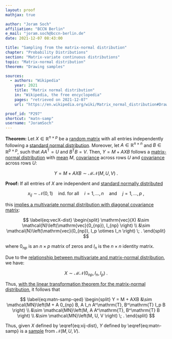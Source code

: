 ```yaml
---
layout: proof
mathjax: true

author: "Joram Soch"
affiliation: "BCCN Berlin"
e_mail: "joram.soch@bccn-berlin.de"
date: 2021-12-07 08:43:00

title: "Sampling from the matrix-normal distribution"
chapter: "Probability Distributions"
section: "Matrix-variate continuous distributions"
topic: "Matrix-normal distribution"
theorem: "Drawing samples"

sources:
  - authors: "Wikipedia"
    year: 2021
    title: "Matrix normal distribution"
    in: "Wikipedia, the free encyclopedia"
    pages: "retrieved on 2021-12-07"
    url: "https://en.wikipedia.org/wiki/Matrix_normal_distribution#Drawing_values_from_the_distribution"

proof_id: "P297"
shortcut: "matn-samp"
username: "JoramSoch"
---
```



**Theorem:** Let $X \in \mathbb{R}^{n \times p}$ be a [random matrix](/D/rmat) with all entries independently following a [standard normal distribution](/D/snorm). Moreover, let $A \in \mathbb{R}^{n \times n}$ and $B \in \mathbb{R}^{p \times p}$, such that $A A^\mathrm{T} = U$ and $B^\mathrm{T} B = V$. Then, $Y = M + A X B$ follows a [matrix-normal distribution](/D/matn) with [mean](/D/mean-rmat) $M$, [covariance](/D/covmat) across rows $U$ and [covariance](/D/covmat) across rows $U$:

$$ \label{eq:matn-samp}
Y = M + A X B \sim \mathcal{MN}(M, U, V) \; .
$$


**Proof:** If all entries of $X$ are independent and [standard normally distributed](/D/snorm)

$$ \label{eq:xij-dist}
x_{ij} \sim \mathcal{N}(0, 1) \quad \text{ind. for all} \quad i = 1,\ldots,n \quad \text{and} \quad j = 1,\ldots,p \; ,
$$

this [implies a multivariate normal distribution with diagonal covariance matrix](/P/mvn-ind):

$$ \label{eq:vecX-dist}
\begin{split}
\mathrm{vec}(X) &\sim \mathcal{N}\left(\mathrm{vec}(0_{np}), I_{np} \right) \\
&\sim \mathcal{N}\left(\mathrm{vec}(0_{np}), I_p \otimes I_n \right) \; .
\end{split}
$$

where $0_{np}$ is an $n \times p$ matrix of zeros and $I_n$ is the $n \times n$ identity matrix.

Due to the [relationship between multivariate and matrix-normal distribution](/P/matn-mvn), we have:

$$ \label{eq:X-dist}
X \sim \mathcal{MN}(0_{np}, I_n, I_p) \; .
$$

Thus, [with the linear transformation theorem for the matrix-normal distribution](/P/matn-ltt), it follows that

$$ \label{eq:matn-samp-qed}
\begin{split}
Y = M + AXB &\sim \mathcal{MN}\left(M + A 0_{np} B, A I_n A^\mathrm{T}, B^\mathrm{T} I_p B \right) \\
&\sim \mathcal{MN}\left(M, A A^\mathrm{T}, B^\mathrm{T} B \right) \\
&\sim \mathcal{MN}\left(M, U, V \right) \; .
\end{split}
$$

Thus, given $X$ defined by \eqref{eq:xij-dist}, $Y$ defined by \eqref{eq:matn-samp} is a [sample](/D/samp) from $\mathcal{N}\left(M, U, V \right)$.